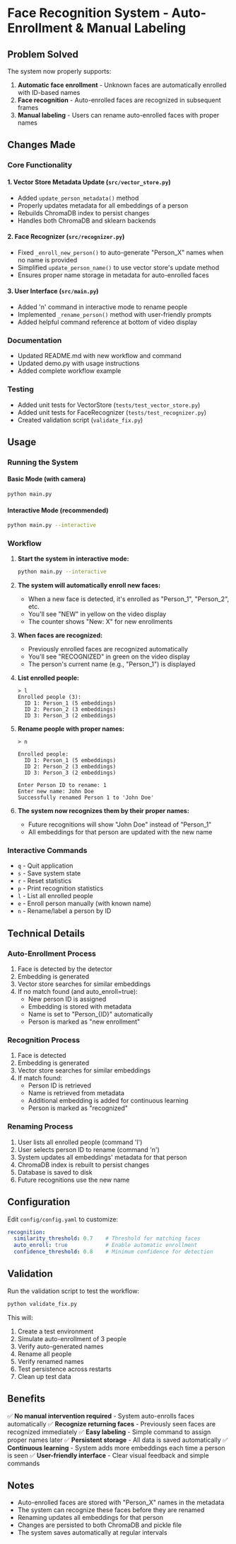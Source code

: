 # Face Recognition System - Auto-Enrollment & Manual Labeling

## Problem Solved

The system now properly supports:
1. **Automatic face enrollment** - Unknown faces are automatically enrolled with ID-based names
2. **Face recognition** - Auto-enrolled faces are recognized in subsequent frames
3. **Manual labeling** - Users can rename auto-enrolled faces with proper names

## Changes Made

### Core Functionality

#### 1. Vector Store Metadata Update (`src/vector_store.py`)
- Added `update_person_metadata()` method
- Properly updates metadata for all embeddings of a person
- Rebuilds ChromaDB index to persist changes
- Handles both ChromaDB and sklearn backends

#### 2. Face Recognizer (`src/recognizer.py`)
- Fixed `_enroll_new_person()` to auto-generate "Person_X" names when no name is provided
- Simplified `update_person_name()` to use vector store's update method
- Ensures proper name storage in metadata for auto-enrolled faces

#### 3. User Interface (`src/main.py`)
- Added 'n' command in interactive mode to rename people
- Implemented `_rename_person()` method with user-friendly prompts
- Added helpful command reference at bottom of video display

### Documentation
- Updated README.md with new workflow and command
- Updated demo.py with usage instructions
- Added complete workflow example

### Testing
- Added unit tests for VectorStore (`tests/test_vector_store.py`)
- Added unit tests for FaceRecognizer (`tests/test_recognizer.py`)
- Created validation script (`validate_fix.py`)

## Usage

### Running the System

#### Basic Mode (with camera)
```bash
python main.py
```

#### Interactive Mode (recommended)
```bash
python main.py --interactive
```

### Workflow

1. **Start the system in interactive mode:**
   ```bash
   python main.py --interactive
   ```

2. **The system will automatically enroll new faces:**
   - When a new face is detected, it's enrolled as "Person_1", "Person_2", etc.
   - You'll see "NEW" in yellow on the video display
   - The counter shows "New: X" for new enrollments

3. **When faces are recognized:**
   - Previously enrolled faces are recognized automatically
   - You'll see "RECOGNIZED" in green on the video display
   - The person's current name (e.g., "Person_1") is displayed

4. **List enrolled people:**
   ```
   > l
   Enrolled people (3):
     ID 1: Person_1 (5 embeddings)
     ID 2: Person_2 (3 embeddings)
     ID 3: Person_3 (2 embeddings)
   ```

5. **Rename people with proper names:**
   ```
   > n
   
   Enrolled people:
     ID 1: Person_1 (5 embeddings)
     ID 2: Person_2 (3 embeddings)
     ID 3: Person_3 (2 embeddings)
   
   Enter Person ID to rename: 1
   Enter new name: John Doe
   Successfully renamed Person 1 to 'John Doe'
   ```

6. **The system now recognizes them by their proper names:**
   - Future recognitions will show "John Doe" instead of "Person_1"
   - All embeddings for that person are updated with the new name

### Interactive Commands

- `q` - Quit application
- `s` - Save system state
- `r` - Reset statistics
- `p` - Print recognition statistics
- `l` - List all enrolled people
- `e` - Enroll person manually (with known name)
- `n` - Rename/label a person by ID

## Technical Details

### Auto-Enrollment Process

1. Face is detected by the detector
2. Embedding is generated
3. Vector store searches for similar embeddings
4. If no match found (and auto_enroll=true):
   - New person ID is assigned
   - Embedding is stored with metadata
   - Name is set to "Person_{ID}" automatically
   - Person is marked as "new enrollment"

### Recognition Process

1. Face is detected
2. Embedding is generated
3. Vector store searches for similar embeddings
4. If match found:
   - Person ID is retrieved
   - Name is retrieved from metadata
   - Additional embedding is added for continuous learning
   - Person is marked as "recognized"

### Renaming Process

1. User lists all enrolled people (command 'l')
2. User selects person ID to rename (command 'n')
3. System updates all embeddings' metadata for that person
4. ChromaDB index is rebuilt to persist changes
5. Database is saved to disk
6. Future recognitions use the new name

## Configuration

Edit `config/config.yaml` to customize:

```yaml
recognition:
  similarity_threshold: 0.7    # Threshold for matching faces
  auto_enroll: true            # Enable automatic enrollment
  confidence_threshold: 0.8    # Minimum confidence for detection
```

## Validation

Run the validation script to test the workflow:

```bash
python validate_fix.py
```

This will:
1. Create a test environment
2. Simulate auto-enrollment of 3 people
3. Verify auto-generated names
4. Rename all people
5. Verify renamed names
6. Test persistence across restarts
7. Clean up test data

## Benefits

✅ **No manual intervention required** - System auto-enrolls faces automatically
✅ **Recognize returning faces** - Previously seen faces are recognized immediately
✅ **Easy labeling** - Simple command to assign proper names later
✅ **Persistent storage** - All data is saved automatically
✅ **Continuous learning** - System adds more embeddings each time a person is seen
✅ **User-friendly interface** - Clear visual feedback and simple commands

## Notes

- Auto-enrolled faces are stored with "Person_X" names in the metadata
- The system can recognize these faces before they are renamed
- Renaming updates all embeddings for that person
- Changes are persisted to both ChromaDB and pickle file
- The system saves automatically at regular intervals
